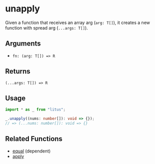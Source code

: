 # unapply

Given a function that receives an array arg (`arg: T[]`), it creates
a new function with spread arg (`...args: T[]`).

## Arguments

- `fn: (arg: T[]) => R`

## Returns

`(...args: T[]) => R`

## Usage

```ts
import * as _ from "litus";

_.unapply((nums: number[]): void => {});
// => (...nums: number[]): void => {}
```

## Related Functions

- [equal](../object/equal.md) (dependent)
- [apply](apply.md)
